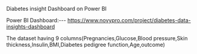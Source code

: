 Diabetes insight Dashboard on Power BI 

Power BI Dashboard:--- https://www.novypro.com/project/diabetes-data-insights-dashboard

The dataset having 9 columns(Pregnancies,Glucose,Blood pressure,Skin thickness,Insulin,BMI,Diabetes pedigree function,Age,outcome)


